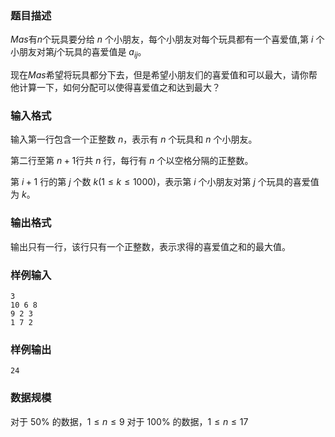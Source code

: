 ### 题目描述
$Mas$有$n$个玩具要分给 $n$ 个小朋友，每个小朋友对每个玩具都有一个喜爱值,第 $i$ 个小朋友对第$j$个玩具的喜爱值是 $a_{ij}$。

现在$Mas$希望将玩具都分下去，但是希望小朋友们的喜爱值和可以最大，请你帮他计算一下，如何分配可以使得喜爱值之和达到最大？

### 输入格式
输入第一行包含一个正整数 $n$，表示有 $n$ 个玩具和 $n$ 个小朋友。

第二行至第 $n+1$行共 $n$ 行，每行有 $n$ 个以空格分隔的正整数。

第 $i+1$ 行的第 $j$ 个数 $k(1 \leq k \leq 1000)$，表示第 $i$ 个小朋友对第 $j$ 个玩具的喜爱值为 $k$。

### 输出格式
输出只有一行，该行只有一个正整数，表示求得的喜爱值之和的最大值。

### 样例输入
```
3
10 6 8
9 2 3
1 7 2
```
### 样例输出
```
24
```
### 数据规模
对于 $50\%$ 的数据，$1 \leq n \leq 9$
对于 $100\%$ 的数据，$1 \leq n \leq 17$